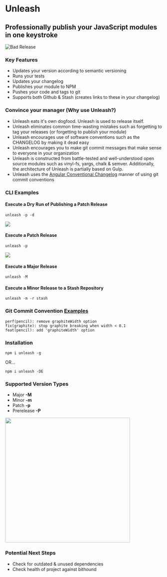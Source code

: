 # Unleash

## Professionally publish your JavaScript modules in one keystroke

![Bad Release](https://c1.staticflickr.com/3/2355/2417329091_b31158ce8c.jpg)


### Key Features
* Updates your version according to semantic versioning
* Runs your tests
* Updates your changelog
* Publishes your module to NPM
* Pushes your code and tags to git
* Supports both Github & Stash (creates links to these in your changelog)

### Convince your manager (Why use Unleash?)
* Unleash eats it's own dogfood. Unleash is used to release itself.
* Unleash eliminates common time-wasting mistakes such as forgetting to tag your releases (or forgetting to publish your module)
* Unleash encourages use of software conventions such as the CHANGELOG by making it dead easy
* Unleash encourages you to make git commit messages that make sense to everyone in your organization
* Unleash is constructed from battle-tested and well-understood open source modules such as vinyl-fs, yargs, chalk & semver. Additionally, the architecture of Unleash is partially based on Gulp.
* Unleash uses the [Angular Conventional Changelog](https://github.com/ajoslin/conventional-changelog/blob/9c359faacea93b566f19c4c7214a6bca58edf99f/conventions/angular.md) manner of using git commit conventions 


### CLI Examples
#### Execute a Dry Run of Publishing a Patch Release
```
unleash -p -d
```

![](https://raw.githubusercontent.com/jameswomack/unleash/bd4eeedb742dc099a8545879924c270b915deb5b/screens/dry-run.png)

#### Execute a Patch Release
```
unleash -p
```
![](https://raw.githubusercontent.com/jameswomack/unleash/683c4cea7a0ed58d733b51cf20a15bdf9fb563c4/screens/run.png)


#### Execute a Major Release
```
unleash -M
```

#### Execute a Minor Release to a Stash Repository
```
unleash -m -r stash
```

### Git Commit Convention [Examples](https://github.com/ajoslin/conventional-changelog/blob/9c359faacea93b566f19c4c7214a6bca58edf99f/conventions/angular.md)
```
perf(pencil): remove graphiteWidth option
fix(graphite): stop graphite breaking when width < 0.1
feat(pencil): add 'graphiteWidth' option
```

### Installation

```
npm i unleash -g
```
OR...
```
npm i unleash -DE
```

### Supported Version Types
* Major **-M**
* Minor **-m**
* Patch **-p**
* Prerelease **-P**

<img src="https://c2.staticflickr.com/4/3738/11674920374_34acde064b_b.jpg" width="400">

### Potential Next Steps
* Check for outdated & unused dependencies
* Check health of project against bithound
